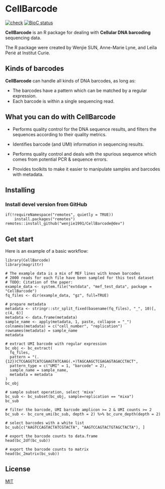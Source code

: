 # CellBarcode

[![check](https://github.com/wenjie1991/CellBarcode/actions/workflows/r.yml/badge.svg)](https://github.com/wenjie1991/CellBarcode/actions)
[![BioC status](http://www.bioconductor.org/shields/build/release/bioc/CellBarcode.svg)](https://bioconductor.org/checkResults/release/bioc-LATEST/CellBarcode)

**CellBarcode** is an R package for dealing with **Cellular DNA barcoding** sequencing data.

The R package were created by Wenjie SUN, Anne-Marie Lyne, and Leïla Perié at Institut Curie.

## Kinds of barcodes

**CellBarcode** can handle all kinds of DNA barcodes, as long as:

- The barcodes have a pattern which can be matched by a regular expression.
- Each barcode is within a single sequencing read.

## What you can do with **CellBarcode**

- Performs quality control for the DNA sequence results, and filters the sequences according
  to their quality metrics.

- Identifies barcode (and UMI) information in sequencing results.

- Performs quality control and deals with the spurious sequence which comes from potential PCR & sequence errors.

- Provides toolkits to make it easier to manipulate samples and barcodes with metadata.

## Installing

### Install devel version from GitHub

```
if(!requireNamespace("remotes", quietly = TRUE))
    install.packages("remotes")
remotes::install_github("wenjie1991/CellBarcode@dev")
```

## Get start

Here is an example of a basic workflow:

```{r}
library(CellBarcode)
library(magrittr)

# The example data is a mix of MEF lines with known barcodes
# 2000 reads for each file have been sampled for this test dataset
# TODO: Citation of the paper:
example_data <- system.file("extdata", "mef_test_data", package = "CellBarcode")
fq_files <- dir(example_data, "gz", full=TRUE)

# prepare metadata
metadata <- stringr::str_split_fixed(basename(fq_files), "_", 10)[, c(4, 6)]
metadata <- data.frame(metadata)
sample_name <- apply(metadata, 1, paste, collapse = "_")
colnames(metadata) = c("cell_number", "replication")
rownames(metadata) = sample_name
metadata

# extract UMI barcode with regular expression
bc_obj <- bc_extract(
  fq_files,
  pattern = "(.{12})CTCGAGGTCATCGAAGTATCAAG(.+)TAGCAAGCTCGAGAGTAGACCTACT", 
  pattern_type = c("UMI" = 1, "barcode" = 2),
  sample_name = sample_name,
  metadata = metadata
)
bc_obj

# sample subset operation, select 'mixa'
bc_sub <- bc_subset(bc_obj, sample=replication == "mixa")
bc_sub 

# filter the barcode, UMI barcode amplicon >= 2 & UMI counts >= 2
bc_sub <- bc_cure_umi(bc_sub, depth = 2) %>% bc_cure_depth(depth = 2)

# select barcodes with a white list
bc_sub[c("AAGTCCAGTACTATCGTACTA", "AAGTCCAGTACTGTAGCTACTA"), ]

# export the barcode counts to data.frame
head(bc_2df(bc_sub))

# export the barcode counts to matrix
head(bc_2matrix(bc_sub))
```


## License

[MIT](https://choosealicense.com/licenses/mit/)
